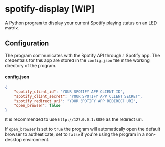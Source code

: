 # spotify-display [WIP]

A Python program to display your current Spotify playing status on an LED matrix.


## Configuration
The program communicates with the Spotify API through a Spotify app.
The credentials for this app are stored in the `config.json` file in the working directory of the program.


#### config.json
```json
{
    "spotify_client_id": "YOUR SPOTIFY APP CLIENT ID",
    "spotify_client_secret": "YOUR SPOTIFY APP CLIENT SECRET",
    "spotify_redirect_uri": "YOUR SPOTIFY APP REDIRECT URI",
    "open_browser": false
}
```
It is recommended to use `http://127.0.0.1:8080` as the redirect uri.

If `open_browser` is set to `true` the program will automatically open the default browser to authenticate,
set to `false` if you're using the program in a non-desktop environment.
